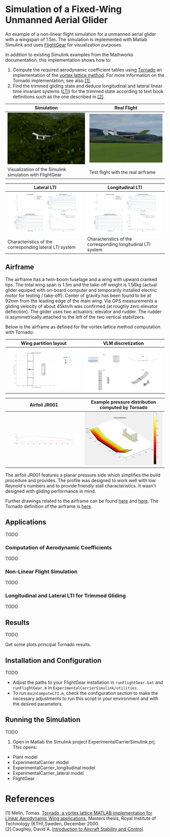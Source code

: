 # Simulation of a Fixed-Wing Unmanned Aerial Glider

An example of a non-linear flight simulation for a unmanned aerial glider with a wingspan of 1.5m. The simulation is implemented with Matlab Simulink and uses [FlightGear](http://www.flightgear.org) for visualization purposes. 

In addition to existing Simulink examples from the Mathworks documentation, this implementation shows how to:

1. Compute the required aerodynamic coefficient tables using [Tornado](http://tornado.redhammer.se/) an implementation of the [vortex lattice method](https://en.wikipedia.org/wiki/Vortex_lattice_method). For more information on the Tornado implementation, see also [[1]](#tornado). 
2. Find the trimmed gliding state and deduce longitudinal and lateral linear time invariant systems ([LTI](https://en.wikipedia.org/wiki/Linear_time-invariant_theory)) for the trimmed state according to text book definitions such as the one described in [[2]](#caughey).

Simulation | Real Flight
----------| ------------
<img src="./figures/FlightGear03.png" width="400"> | <img src="./figures/Airframe02.png" width="400">
Visualization of the Simulink simulation with FlightGear | Test flight with the real airframe

Lateral LTI | Longitudinal LTI
-----------|-------------
<img src="./results/mainComputeLTIs/lateral.png" width="400"> | <img src="./results/mainComputeLTIs/longitudinal.png" width="400">
Characteristics of the corresponding lateral LTI system | Characteristics of the corresponding longitudinal LTI system

## Airframe

The airframe has a twin-boom fuselage and a wing with upward cranked tips. The total wing span is 1.5m and the take-off weight is 1.56kg (actual glider equiped with on-board computer and temporarily installed electric motor for testing / take-off). Center of gravity has been found to be at 92mm from the leading edge of the main wing. Via GPS measurements a gliding velocity of about 45km/h was confirmed (at roughly zero elevator deflection). The glider uses two actuators: elevator and rudder. The rudder is asymmetrically attached to the left of the two vertical stabilizers.

Below is the airframe as defined for the vortex lattice method computation with Tornado:

Wing partition layout | VLM discretization
---------|----------
 <img src="./results/mainComputeCoefficients/TornadoAirframe1.png" width="400"> | <img src="./results/mainComputeCoefficients/TornadoAirframe2.png" width="400">

Airfoil JR001 | Example pressure distribution computed by Tornado 
--------------|---------------------
<img src="./airfoil/JR001.png" width="400"> | <img src="./figures/pressure_distribution_visualization_tornado.png" width="400">

The airfoil JR001 features a planar pressure side which simplifies the build procedure and provides. The profile was designed to work well with low Reynold's numbers and to provide friendly stall characteristics. It wasn't designed with gliding performance in mind.

Further drawings related to the airframe can be found [here](./Tornado/aircraft/ExperimentalCarrier.svg) and [here](./figures/StabilityAxisReferenceForTrimmedGliding.svg). The Tornado definition of the airframe is [here](./Tornado/aircraft).

## Applications

TODO

### Computation of Aerodynamic Coefficients

TODO

### Non-Linear Flight Simulation

TODO

### Longitudinal and Lateral LTI for Trimmed Gliding

TODO

## Results

TODO

Get some plots principal Tornado results.

## Installation and Configuration

TODO

* Adjust the paths to your FlightGear installation in `runFlightGear.bat` and `runFlightGear.m` in `ExperimentalCarrierSimulink/utilities`.
* To run `mainComputeLTI.m`, check the configuration section to make the necessary adjustments to run this script in your environment and with the desired parameters.

## Running the Simulation

TODO

1. Open in Matlab the Simulink project ExperimentalCarrierSimulink.prj. This opens:
  * Plant model
  * ExperimentalCarrier model
  * ExperimentalCarrier_longitudinal model
  * ExperimentalCarrier_lateral model
  * FlightGear

# References
  
[1] <a name="melin"></a> Melin, Tomas. [Tornado, a vortex lattice MATLAB implementation for Linear Aerodynamic Wing applications](https://www.researchgate.net/profile/Tomas_Melin/publication/238671899_A_Vortex_Lattice_MATLAB_Implementation_for_Linear_Aerodynamic_Wing_Applications/links/0deec5302051604432000000.pdf), Masters thesis, Royal Institute of Technology (KTH),Sweden, December 2000.  
[2] <a name="caughey"></a> Caughey, David A. [Introduction to Aircraft Stability and Control](https://courses.cit.cornell.edu/mae5070/Caughey_2011_04.pdf).  
